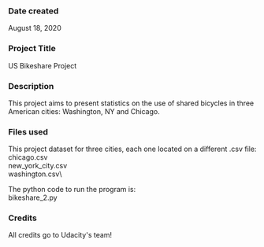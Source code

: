 ### Date created
August 18, 2020

### Project Title
US Bikeshare Project

### Description
This project aims to present statistics on the use of shared bicycles in three American cities: Washington, NY and Chicago.

### Files used
This project dataset for three cities, each one located on a different .csv file:\
chicago.csv\
new_york_city.csv\
washington.csv\

The python code to run the program is:\
bikeshare_2.py

### Credits
All credits go to Udacity's team!
